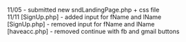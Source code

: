 11/05 - submitted new sndLandingPage.php + css file\
11/11 [SignUp.php] - added input for fName and lName\
     [SignUp.php] - removed input for fName and lName\
     [haveacc.php] - removed continue with fb and gmail buttons 
